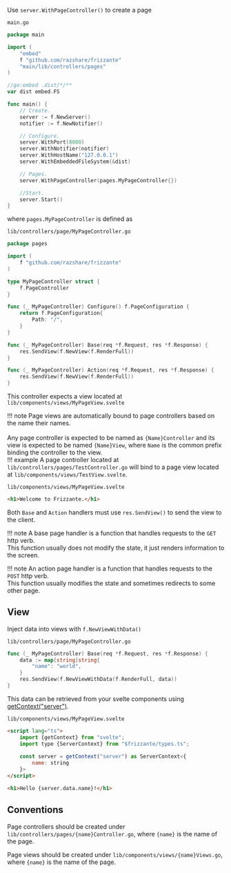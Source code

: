 Use `server.WithPageController()` to create a page

`main.go`
```go
package main

import (
	"embed"
	f "github.com/razshare/frizzante"
	"main/lib/controllers/pages"
)

//go:embed .dist/*/**
var dist embed.FS

func main() {
	// Create.
	server := f.NewServer()
	notifier := f.NewNotifier()

	// Configure.
	server.WithPort(8080)
	server.WithNotifier(notifier)
	server.WithHostName("127.0.0.1")
	server.WithEmbeddedFileSystem(&dist)

	// Pages.
	server.WithPageController(pages.MyPageController{})

	//Start.
	server.Start()
}
```

where `pages.MyPageController` is defined as

`lib/controllers/page/MyPageController.go`
```go
package pages

import (
	f "github.com/razshare/frizzante"
)

type MyPageController struct {
	f.PageController
}

func (_ MyPageController) Configure() f.PageConfiguration {
	return f.PageConfiguration{
		Path: "/",
	}
}

func (_ MyPageController) Base(req *f.Request, res *f.Response) {
	res.SendView(f.NewView(f.RenderFull))
}

func (_ MyPageController) Action(req *f.Request, res *f.Response) {
	res.SendView(f.NewView(f.RenderFull))
}
```

This controller expects a view located at `lib/components/views/MyPageView.svelte`

!!! note
	Page views are automatically bound to page controllers based on the name their names.<br/>
	<br/>
	Any page controller is expected to be named as `{Name}Controller` and its view is expected to be named `{Name}View`,
	where `Name` is the common prefix binding the controller to the view.<br/>
	!!! example
		A page controller located at `lib/controllers/pages/TestController.go` 
		will bind to a page view located at `lib/components/views/TestView.svelte`.

`lib/components/views/MyPageView.svelte`
```html
<h1>Welcome to Frizzante.</h1>
```

Both `Base` and `Action` handlers must use `res.SendView()` to send the view to the client.

!!! note
	A base page handler is a function that 
	handles requests to the `GET` http verb.<br/>
	This function usually does not modify the state, 
	it just renders information to the screen.


!!! note
	An action page handler is a function that 
	handles requests to the `POST` http verb.<br/>
	This function usually modifies the state and 
	sometimes redirects to some other page.


## View

Inject data into views with `f.NewViewWithData()`

`lib/controllers/page/MyPageController.go`
```go
func (_ MyPageController) Base(req *f.Request, res *f.Response) {
	data := map[string]string{
		"name": "world",
	}
	res.SendView(f.NewViewWithData(f.RenderFull, data))
}
```

This data can be retrieved from your svelte components using [getContext("server")](https://svelte.dev/docs/svelte/context).

`lib/components/views/MyPageView.svelte`
```html
<script lang="ts">
    import {getContext} from "svelte";
    import type {ServerContext} from "$frizzante/types.ts";
	
    const server = getContext("server") as ServerContext<{ 
		name: string
	}>
</script>

<h1>Hello {server.data.name}!</h1>
```

## Conventions

Page controllers should be created under `lib/controllers/pages/{name}Controller.go`, where `{name}` is the name of the page.

Page views should be created under `lib/components/views/{name}Views.go`, where `{name}` is the name of the page.
